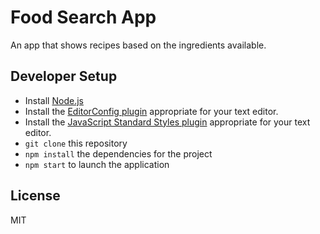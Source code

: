 # Food Search App
An app that shows recipes based on the ingredients available.

## Developer Setup
* Install [Node.js](http://nodejs.org/)
* Install the [EditorConfig plugin](http://editorconfig.org/) appropriate for your text editor.
* Install the [JavaScript Standard Styles plugin](http://standardjs.com/) appropriate for your text editor.
* `git clone` this repository
* `npm install` the dependencies for the project
* `npm start` to launch the application

## License
MIT